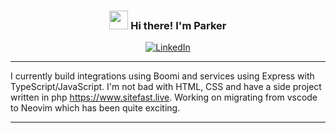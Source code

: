 <!-- Heading -->
<h3 align="center"><img src = "https://raw.githubusercontent.com/MartinHeinz/MartinHeinz/master/wave.gif" width = 30px> Hi there! I'm Parker</h3>
<div align="center">
<a href="https://www.linkedin.com/in/parkervandyk/"><img src="https://img.shields.io/badge/LinkedIn--_.svg?style=social&logo=linkedin" alt="LinkedIn"></a>
</div>

<hr />

I currently build integrations using Boomi and services using Express with TypeScript/JavaScript. I'm not bad with HTML, CSS and have a side project written in php https://www.sitefast.live. Working on migrating from vscode to Neovim which has been quite exciting.

<hr />

